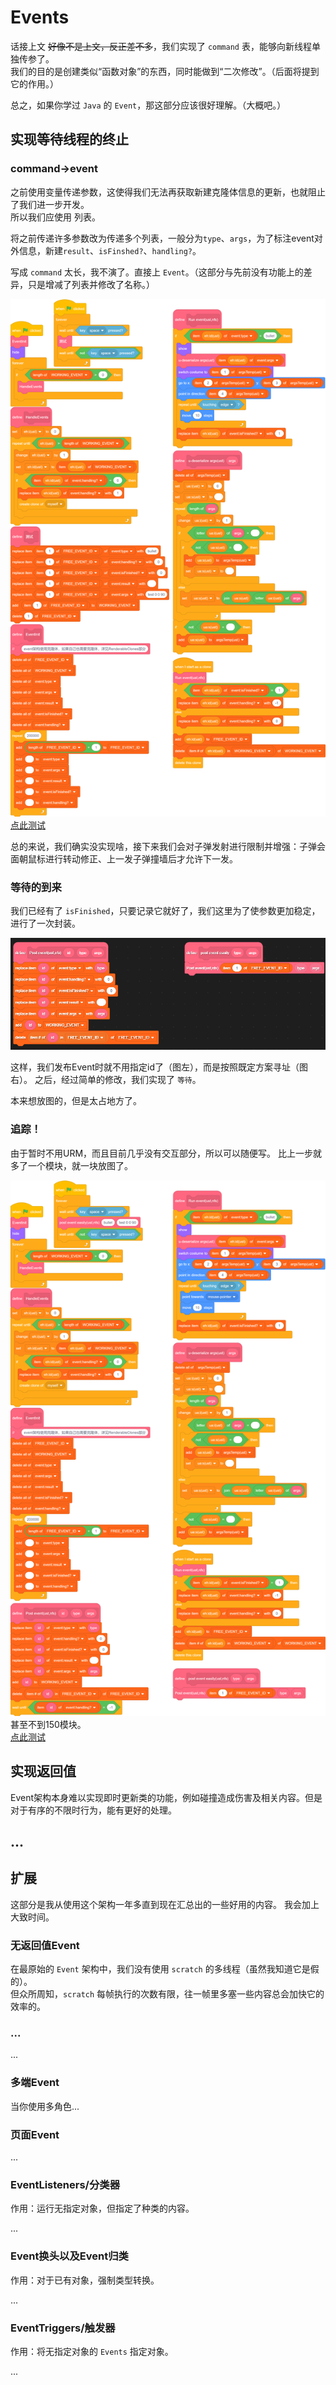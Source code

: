 # Events

话接上文 ~~好像不是上文，反正差不多~~，我们实现了 `command` 表，能够向新线程单独传参了。  
我们的目的是创建类似“函数对象”的东西，同时能做到“二次修改”。（后面将提到它的作用。）

总之，如果你学过 `Java` 的 `Event`，那这部分应该很好理解。（大概吧。）

## 实现等待线程的终止

### command->event

之前使用变量传递参数，这使得我们无法再获取新建克隆体信息的更新，也就阻止了我们进一步开发。  
所以我们应使用 列表。

将之前传递许多参数改为传递多个列表，一般分为`type`、`args`，为了标注event对外信息，新建`result`、`isFinshed?`、`handling?`。

写成 `command` 太长，我不演了。直接上 `Event`。（这部分与先前没有功能上的差异，只是增减了列表并修改了名称。）

![](../images/ea1.png)  
[点此测试](./test1.html)

总的来说，我们确实没实现啥，接下来我们会对子弹发射进行限制并增强：子弹会面朝鼠标进行转动修正、上一发子弹撞墙后才允许下一发。  

### 等待的到来

我们已经有了 `isFinished`，只要记录它就好了，我们这里为了使参数更加稳定，进行了一次封装。

![](../images/ea2.png)

这样，我们发布Event时就不用指定id了（图左），而是按照既定方案寻址（图右）。
之后，经过简单的修改，我们实现了 `等待`。

本来想放图的，但是太占地方了。

### 追踪！

由于暂时不用URM，而且目前几乎没有交互部分，所以可以随便写。
比上一步就多了一个模块，就一块放图了。

![](../images/ea3.png)
甚至不到150模块。  
[点此测试](./test2.html)

## 实现返回值

Event架构本身难以实现即时更新类的功能，例如碰撞造成伤害及相关内容。但是对于有序的不限时行为，能有更好的处理。

## ...

## 扩展

这部分是我从使用这个架构一年多直到现在汇总出的一些好用的内容。
我会加上大致时间。

### 无返回值Event

在最原始的 `Event` 架构中，我们没有使用 `scratch` 的多线程（虽然我知道它是假的）。  
但众所周知，`scratch` 每帧执行的次数有限，往一帧里多塞一些内容总会加快它的效率的。

### ...

...

### 多端Event

当你使用多角色...

### 页面Event

...

### EventListeners/分类器
作用：运行无指定对象，但指定了种类的内容。

...

### Event换头以及Event归类
作用：对于已有对象，强制类型转换。

...

### EventTriggers/触发器
作用：将无指定对象的 `Events` 指定对象。

...
